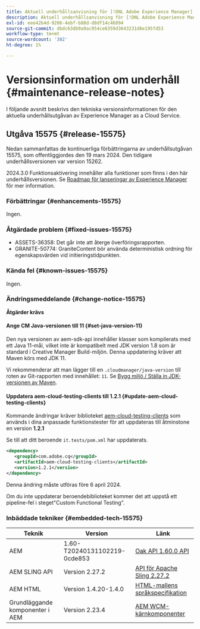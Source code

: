 ```yaml
---
title: Aktuell underhållsanvisning för [!DNL Adobe Experience Manager] as a Cloud Service.
description: Aktuell underhållsanvisning för [!DNL Adobe Experience Manager] as a Cloud Service.
exl-id: eee42b4d-9206-4ebf-b88d-d8df14c46094
source-git-commit: dbdc63db9a9ac954ce6359d3643231d6e195fd53
workflow-type: tm+mt
source-wordcount: '302'
ht-degree: 1%

---
```


# Versionsinformation om underhåll {#maintenance-release-notes}

I följande avsnitt beskrivs den tekniska versionsinformationen för den aktuella underhållsutgåvan av Experience Manager as a Cloud Service.

## Utgåva 15575 {#release-15575}

Nedan sammanfattas de kontinuerliga förbättringarna av underhållsutgåvan 15575, som offentliggjordes den 19 mars 2024. Den tidigare underhållsversionen var version 15262.

2024.3.0 Funktionsaktivering innehåller alla funktioner som finns i den här underhållsversionen. Se [Roadmap för lanseringar av Experience Manager](https://experienceleague.adobe.com/docs/experience-manager-release-information/aem-release-updates/update-releases-roadmap.html) för mer information.

### Förbättringar {#enhancements-15575}

Ingen.

### Åtgärdade problem {#fixed-issues-15575}

* ASSETS-36358: Det går inte att återge överföringsrapporten.
* GRANITE-50774: GraniteContent bör använda deterministisk ordning för egenskapsvärden vid initieringstidpunkten.

### Kända fel {#known-issues-15575}

Ingen.

### Ändringsmeddelande {#change-notice-15575}

**Åtgärder krävs**

#### Ange CM Java-versionen till 11 {#set-java-version-11}

Den nya versionen av aem-sdk-api innehåller klasser som kompilerats med ett Java 11-mål, vilket inte är kompatibelt med JDK version 1.8 som är standard i Creative Manager Build-miljön. Denna uppdatering kräver att Maven körs med JDK 11.

Vi rekommenderar att man lägger till en `.cloudmanager/java-version` till roten av Git-rapporten med innehållet: `11`. Se [Bygg miljö / Ställa in JDK-versionen av Maven](/help/implementing/cloud-manager/getting-access-to-aem-in-cloud/build-environment-details.md#alternate-maven-jdk-version).

#### Uppdatera aem-cloud-testing-clients till 1.2.1 {#update-aem-cloud-testing-clients}

Kommande ändringar kräver biblioteket [aem-cloud-testing-clients](https://github.com/adobe/aem-testing-clients) som används i dina anpassade funktionstester för att uppdateras till åtminstone en version **1.2.1**

Se till att ditt beroende `it.tests/pom.xml` har uppdaterats.

```xml
<dependency>
   <groupId>com.adobe.cq</groupId>
   <artifactId>aem-cloud-testing-clients</artifactId>
   <version>1.2.1</version>
</dependency>
```

Denna ändring måste utföras före 6 april 2024.

Om du inte uppdaterar beroendebiblioteket kommer det att uppstå ett pipeline-fel i steget&quot;Custom Functional Testing&quot;.

### Inbäddade tekniker {#embedded-tech-15575}

| Teknik | Version | Länk |
|---|---|---|
| AEM | 1.60-T20240131102219-0cde853 | [Oak API 1.60.0 API](https://www.javadoc.io/doc/org.apache.jackrabbit/oak-api/1.60.0/index.html) |
| AEM SLING API | Version 2.27.2 | [API för Apache Sling 2.27.2](https://www.javadoc.io/doc/org.apache.sling/org.apache.sling.api/latest/index.html) |
| AEM HTML | Version 1.4.20-1.4.0 | [HTML-mallens språkspecifikation](https://github.com/adobe/htl-spec) |
| Grundläggande komponenter i AEM | Version 2.23.4 | [AEM WCM-kärnkomponenter](https://github.com/adobe/aem-core-wcm-components) |
